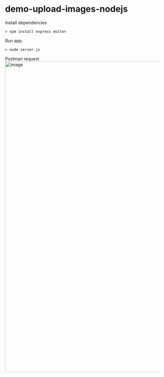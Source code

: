 # demo-upload-images-nodejs

Install dependencies
```console
> npm install express multer
```

Run app
```console
> node server.js
```

Postman request
<img width="1014" alt="image" src="https://user-images.githubusercontent.com/114555002/234760750-f3b6ee25-6413-4698-8098-34f2b309ffa5.png">
